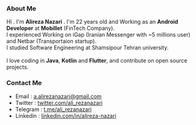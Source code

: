 ### About Me

Hi . I'm <b>Alireza Nazari</b> . I'm 22 years old and Working as an <b>Android Developer</b> at <b>Mobillet</b> (FinTech Company).<br>
I experienced Working on iGap (Iranian Messenger with ~5 millions user) and Netbar (Transportaion startup).<br>
I studied Software Engineering at Shamsipour Tehran university.<br><br>
I love coding in <b>Java</b>, <b>Kotlin</b> and <b>Flutter</b>, and contribute on open source projects.<br>

### Contact Me

* Email : a.alirezanazari@gmail.com
* Twitter : <a href="https://www.twitter.com/ali_rezanazari">twitter.com/ali_rezanazari</a>
* Telegram : <a href="https://www.t.me/ali_rezanazari">t.me/ali_rezanazari</a>
* Linkedin : <a href="https://www.linkedin.com/in/alireza-nazari/">linkedin.com/in/alireza-nazari</a>
